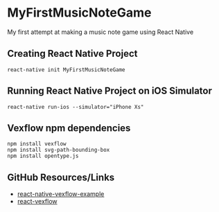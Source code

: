 # MyFirstMusicNoteGame
My first attempt at making a music note game using React Native
## Creating React Native Project
```react-native init MyFirstMusicNoteGame```
## Running React Native Project on iOS Simulator
```react-native run-ios --simulator="iPhone Xs"```
## Vexflow npm dependencies
```npm install react-native-svg
npm install vexflow
npm install svg-path-bounding-box
npm install opentype.js
```
## GitHub Resources/Links
- [react-native-vexflow-example](https://github.com/matt-gardner/react-native-vexflow-example)
- [react-vexflow](https://github.com/markacola/react-vexflow)
